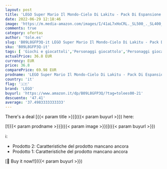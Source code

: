 ```yaml
---
layout: post
title: 'LEGO Super Mario Il Mondo-Cielo Di Lakitu - Pack Di Espansione  Giocattoli Da Collezione  Giocattoli Creativi & Super Mario Torre Del Boss Sumo Bros - Pack Di Espansione  Giocattoli Da Collezione'
date: 2022-06-29 12:18:46
image: 'https://m.media-amazon.com/images/I/41aL7xHoCRL._SL500_._SL400_.jpg'
comments: true
category: ofertas
author: 'tole.es'
slug: 'B09L8GFP3Q-it LEGO Super Mario Il Mondo-Cielo Di Lakitu - Pack Di...'
sku: 'B09L8GFP3Q-it'
tags: [ 'Giochi e giocattoli','Personaggi giocattolo','Personaggi giocattolo dazione','lego','🇮🇹', ]
actualPrice: 36.8 EUR
currency: EUR
price: 36.8
comparePrice: 69.98 EUR
prodname: 'LEGO Super Mario Il Mondo-Cielo Di Lakitu - Pack Di Espansione  Giocattoli Da Collezione  Giocattoli Creativi & Super Mario Torre Del Boss Sumo Bros - Pack Di Espansione  Giocattoli Da Collezione'
country: 'it'
flag: '🇮🇹'
brand: 'LEGO'
buyurl: 'https://www.amazon.it/dp/B09L8GFP3Q/?tag=tolees00-21'
descuento: '47.41'
average: '37.4983333333333'
---
```


There's a deal [{{< param title >}}]({{< param buyurl >}})  here:

[![{{< param prodname >}}]({{< param image >}})]({{< param buyurl >}})

ℹ️:

- Prodotto 2: Caratteristiche del prodotto mancano ancora
- Prodotto 1: Caratteristiche del prodotto mancano ancora

[🛒 Buy it now!!]({{< param buyurl >}})
